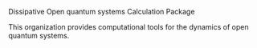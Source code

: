 Dissipative Open quantum systems Calculation Package

This organization provides computational tools for the dynamics of open quantum systems.
